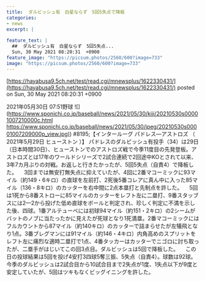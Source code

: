 ```yaml
---
title:  ダルビッシュ有　白星ならず　5回5失点で降板  
categories:
- news
excerpt: |
  
feature_text: |
  ##  ダルビッシュ有　白星ならず　5回5失点...
  Sun, 30 May 2021 08:20:31  +0900
feature_image: "https://picsum.photos/2560/600?image=733"
image: "https://picsum.photos/2560/600?image=733"
---
```


[https://hayabusa9.5ch.net/test/read.cgi/mnewsplus/1622330431/](https://hayabusa9.5ch.net/test/read.cgi/mnewsplus/1622330431/)
posted on Sun, 30 May 2021 08:20:31  +0900

<!--more-->

2021年05月30日 07:51野球 ![](https://www.sponichi.co.jp/baseball/news/2021/05/30/kiji/20210530s00001007210000c.html [https://www.sponichi.co.jp/baseball/news/2021/05/30/jpeg/20210530s00001007209000p_view.jpg)](https://www.sponichi.co.jp/baseball/news/2021/05/30/jpeg/20210530s00001007209000p_view.jpg)) #8195;【インタールーグ パドレス—アストロズ （ 2021年5月29日 ヒューストン ）】 パドレスのダルビッシュ有投手（34）は29日（日本時間30日）、ヒューストンでのアストロズ戦で今季11度目の先発登板。アストロズとは17年のワールドシリーズで2試合連続で2回途中KOとされて以来、3年7カ月ぶりの対戦。お返しと行きたかったが、5回5失点（自責4）で降板した。 　3回までは無安打無失点に抑えていたが、4回に2番マコーミックに93マイル（約149・6キロ）の直球を左前打、2死後5番コレアに真ん中に入った85マイル（136・8キロ）のカッターを右中間に2点本塁打と先制点を許した。 　5回は1死から8番ストローに85マイルのカッターをレフト左に二塁打、9番スタッブスには2—2から投げた低め直球をボールと判定され、珍しく判定に不満を示した後、四球。1番アルテューべには初球94マイル（約151・2キロ）の2シームがバットのノブに当たったかに見えたが死球となり1死満塁。2番マコーミックにはフルカウントから87マイル（約140キロ）のカッターで詰まらせたが左犠飛となり1点。3番ブレグマンには91マイル（約146・4キロ）内角高めのスプリットをレフト左に痛烈な適時二塁打で1点、4番タッカーはカッターでニゴロに討ち取ったが、二塁手がはじいてこの回3点目。ダルビッシュは5回で降板した。 　この日の投球結果は5回を投げ4安打3四球5奪三振、5失点（自責4）。球数は92球。今季のダルビッシュは2試合目から10試合目まで2失点が1度、1失点以下が9度と安定していたが、5回はツキもなくビッグイニングを許した。
